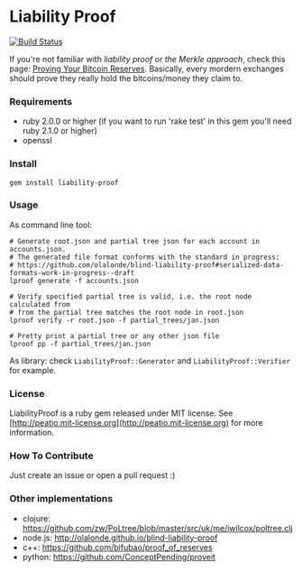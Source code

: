 Liability Proof
===============

[![Build Status](https://travis-ci.org/peatio/liability-proof.png?branch=master)](https://travis-ci.org/peatio/liability-proof)

If you're not familiar with *liability proof* or *the Merkle approach*, check this page: [Proving Your Bitcoin Reserves](https://iwilcox.me.uk/2014/proving-bitcoin-reserves). Basically, every mordern exchanges should prove they really hold the bitcoins/money they claim to.

### Requirements ###

* ruby 2.0.0 or higher (if you want to run 'rake test' in this gem you'll need ruby 2.1.0 or higher)
* openssl

### Install ###

    gem install liability-proof

### Usage ###

As command line tool:

    # Generate root.json and partial tree json for each account in accounts.json.
    # The generated file format conforms with the standard in progress:
    # https://github.com/olalonde/blind-liability-proof#serialized-data-formats-work-in-progress--draft
    lproof generate -f accounts.json

    # Verify specified partial tree is valid, i.e. the root node calculated from
    # from the partial tree matches the root node in root.json
    lproof verify -r root.json -f partial_trees/jan.json

    # Pretty print a partial tree or any other json file
    lproof pp -f partial_trees/jan.json

As library: check `LiabilityProof::Generator` and `LiabilityProof::Verifier` for example.

### License ###

LiabilityProof is a ruby gem released under MIT license. See [http://peatio.mit-license.org](http://peatio.mit-license.org) for more information.

### How To Contribute ###

Just create an issue or open a pull request :)

### Other implementations ###

* clojure: https://github.com/zw/PoLtree/blob/master/src/uk/me/iwilcox/poltree.clj
* node.js: http://olalonde.github.io/blind-liability-proof
* c++: https://github.com/bifubao/proof_of_reserves
* python: https://github.com/ConceptPending/proveit

